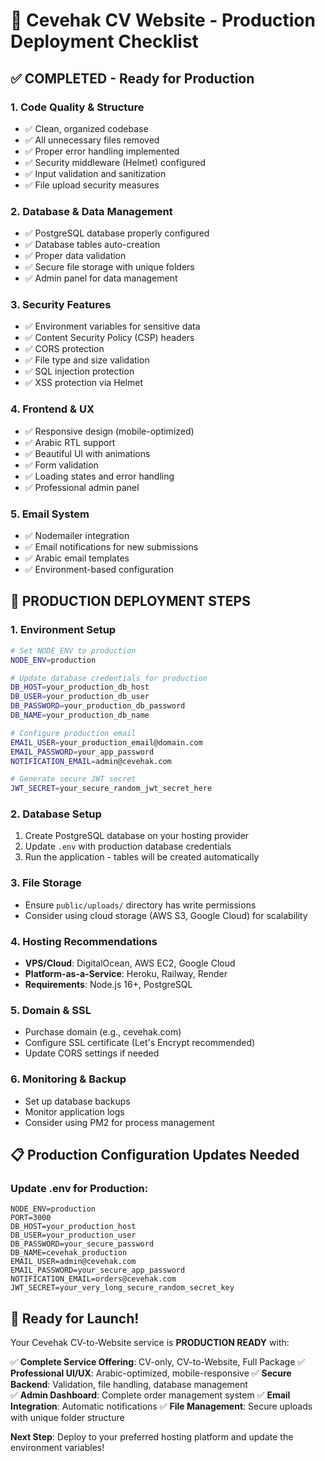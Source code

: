 # 🚀 Cevehak CV Website - Production Deployment Checklist

## ✅ **COMPLETED - Ready for Production**

### **1. Code Quality & Structure**
- ✅ Clean, organized codebase
- ✅ All unnecessary files removed
- ✅ Proper error handling implemented
- ✅ Security middleware (Helmet) configured
- ✅ Input validation and sanitization
- ✅ File upload security measures

### **2. Database & Data Management**
- ✅ PostgreSQL database properly configured
- ✅ Database tables auto-creation
- ✅ Proper data validation
- ✅ Secure file storage with unique folders
- ✅ Admin panel for data management

### **3. Security Features**
- ✅ Environment variables for sensitive data
- ✅ Content Security Policy (CSP) headers
- ✅ CORS protection
- ✅ File type and size validation
- ✅ SQL injection protection
- ✅ XSS protection via Helmet

### **4. Frontend & UX**
- ✅ Responsive design (mobile-optimized)
- ✅ Arabic RTL support
- ✅ Beautiful UI with animations
- ✅ Form validation
- ✅ Loading states and error handling
- ✅ Professional admin panel

### **5. Email System**
- ✅ Nodemailer integration
- ✅ Email notifications for new submissions
- ✅ Arabic email templates
- ✅ Environment-based configuration

## 🔧 **PRODUCTION DEPLOYMENT STEPS**

### **1. Environment Setup**
```bash
# Set NODE_ENV to production
NODE_ENV=production

# Update database credentials for production
DB_HOST=your_production_db_host
DB_USER=your_production_db_user
DB_PASSWORD=your_production_db_password
DB_NAME=your_production_db_name

# Configure production email
EMAIL_USER=your_production_email@domain.com
EMAIL_PASSWORD=your_app_password
NOTIFICATION_EMAIL=admin@cevehak.com

# Generate secure JWT secret
JWT_SECRET=your_secure_random_jwt_secret_here
```

### **2. Database Setup**
1. Create PostgreSQL database on your hosting provider
2. Update `.env` with production database credentials
3. Run the application - tables will be created automatically

### **3. File Storage**
- Ensure `public/uploads/` directory has write permissions
- Consider using cloud storage (AWS S3, Google Cloud) for scalability

### **4. Hosting Recommendations**
- **VPS/Cloud**: DigitalOcean, AWS EC2, Google Cloud
- **Platform-as-a-Service**: Heroku, Railway, Render
- **Requirements**: Node.js 16+, PostgreSQL

### **5. Domain & SSL**
- Purchase domain (e.g., cevehak.com)
- Configure SSL certificate (Let's Encrypt recommended)
- Update CORS settings if needed

### **6. Monitoring & Backup**
- Set up database backups
- Monitor application logs
- Consider using PM2 for process management

## 📋 **Production Configuration Updates Needed**

### **Update .env for Production:**
```env
NODE_ENV=production
PORT=3000
DB_HOST=your_production_host
DB_USER=your_production_user
DB_PASSWORD=your_secure_password
DB_NAME=cevehak_production
EMAIL_USER=admin@cevehak.com
EMAIL_PASSWORD=your_secure_app_password
NOTIFICATION_EMAIL=orders@cevehak.com
JWT_SECRET=your_very_long_secure_random_secret_key
```

## 🎯 **Ready for Launch!**

Your Cevehak CV-to-Website service is **PRODUCTION READY** with:

✅ **Complete Service Offering**: CV-only, CV-to-Website, Full Package
✅ **Professional UI/UX**: Arabic-optimized, mobile-responsive
✅ **Secure Backend**: Validation, file handling, database management  
✅ **Admin Dashboard**: Complete order management system
✅ **Email Integration**: Automatic notifications
✅ **File Management**: Secure uploads with unique folder structure

**Next Step**: Deploy to your preferred hosting platform and update the environment variables!
